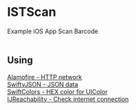 # ISTScan
Example iOS App Scan Barcode <br>
<br>
<h2><b>Using</b></h2>
<a href="https://github.com/Alamofire/Alamofire">Alamofire - HTTP network</a> <br>
<a href="https://github.com/SwiftyJSON/SwiftyJSON">SwiftyJSON - JSON data</a> <br>
<a href="https://github.com/thii/SwiftColors">SwiftColors - HEX color for UIColor</a> <br>
<a href="https://github.com/Isuru-Nanayakkara/IJReachability">IJReachability - Check internet connection</a> <br>
